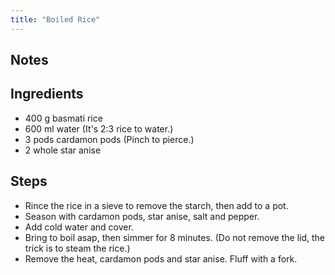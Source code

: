 ```yaml
---
title: "Boiled Rice"
---
```


## Notes


## Ingredients
* 400 g basmati rice
* 600 ml water (It's 2:3 rice to water.)
* 3 pods cardamon pods (Pinch to pierce.)
* 2 whole star anise

## Steps
* Rince the rice in a sieve to remove the starch, then add to a pot.
* Season with cardamon pods, star anise, salt and pepper.
* Add cold water and cover.
* Bring to boil asap, then simmer for 8 minutes. (Do not remove the lid, the trick is to steam the rice.)
* Remove the heat, cardamon pods and star anise. Fluff with a fork.
